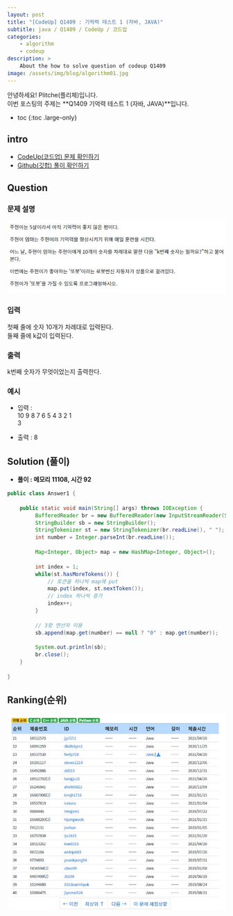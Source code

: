 ```yaml
---
layout: post
title: "[CodeUp] Q1409 : 기억력 테스트 1 (자바, JAVA)"
subtitle: java / Q1409 / CodeUp / 코드업
categories:
    - algorithm
    - codeup
description: >
    About the how to solve question of codeup Q1409
image: /assets/img/blog/algorithm01.jpg
---
```


안녕하세요! Plitche(플리체)입니다.  
이번 포스팅의 주제는 **Q1409 기억력 테스트 1 (자바, JAVA)**입니다.

* toc
{:toc .large-only}

## intro
* [CodeUp(코드업) 문제 확인하기](https://codeup.kr/problem.php?id=1409)  
* [Github(깃헙) 풀이 확인하기](https://github.com/plitche/CodeUp_Solution/tree/master/Q1401~Q1500/Q1409)  

## Question
### 문제 설명
![](/assets/post/codeup/Q1400~Q1499/20211006/01.JPG)  

### 입력
첫째 줄에 숫자 10개가 차례대로 입력된다.  
둘째 줄에 k값이 입력된다.  

### 출력
k번째 숫자가 무엇이었는지 출력한다.  

### 예시
* 입력 :  
10 9 8 7 6 5 4 3 2 1  
3  

* 출력 : 8  

## Solution (풀이)
* **풀이 : 메모리 11108, 시간 92**  

```java
public class Answer1 {
	 
    public static void main(String[] args) throws IOException {
    	 BufferedReader br = new BufferedReader(new InputStreamReader(System.in));
         StringBuilder sb = new StringBuilder();
         StringTokenizer st = new StringTokenizer(br.readLine(), " ");
         int number = Integer.parseInt(br.readLine());

         Map<Integer, Object> map = new HashMap<Integer, Object>();
         
         int index = 1;
         while(st.hasMoreTokens()) {
        	 // 토큰을 하나씩 map에 put
        	 map.put(index, st.nextToken());
        	 // index 하나씩 증가
        	 index++;
         }

         // 3항 연산자 이용
         sb.append(map.get(number) == null ? "0" : map.get(number));
         
         System.out.println(sb);
         br.close();
    }
	
}
```  

## Ranking(순위)
![](/assets/post/codeup/Q1400~Q1499/20211006/03.JPG)  